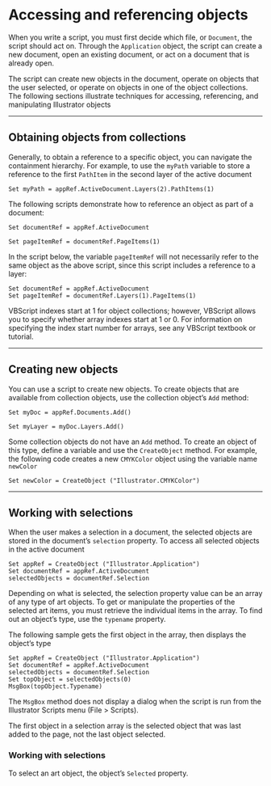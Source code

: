 <a id="scriptingvbscript-objectreferences"></a>

# Accessing and referencing objects

When you write a script, you must first decide which file, or `Document`, the script should act on. Through the `Application` object, the script can create a new document, open an existing document, or act on a document that is already open.

The script can create new objects in the document, operate on objects that the user selected, or operate on objects in one of the object collections. The following sections illustrate techniques for accessing,
referencing, and manipulating Illustrator objects

---

## Obtaining objects from collections

Generally, to obtain a reference to a specific object, you can navigate the containment hierarchy. For example, to use the `myPath` variable to store a reference to the first `PathItem` in the second layer of the active document

```basic
Set myPath = appRef.ActiveDocument.Layers(2).PathItems(1)
```

The following scripts demonstrate how to reference an object as part of a document:

```basic
Set documentRef = appRef.ActiveDocument

Set pageItemRef = documentRef.PageItems(1)
```

In the script below, the variable `pageItemRef` will not necessarily refer to the same object as the above script, since this script includes a reference to a layer:

```basic
Set documentRef = appRef.ActiveDocument
Set pageItemRef = documentRef.Layers(1).PageItems(1)
```

VBScript indexes start at 1 for object collections; however, VBScript allows you to specify whether array indexes start at 1 or 0. For information on specifying the index start number for arrays, see any VBScript textbook or tutorial.

---

## Creating new objects

You can use a script to create new objects. To create objects that are available from collection objects, use the collection object’s `Add` method:

```basic
Set myDoc = appRef.Documents.Add()

Set myLayer = myDoc.Layers.Add()
```

Some collection objects do not have an `Add` method. To create an object of this type, define a variable and use the `CreateObject` method. For example, the following code creates a new `CMYKColor` object using the variable name `newColor`

```basic
Set newColor = CreateObject ("Illustrator.CMYKColor")
```

---

## Working with selections

When the user makes a selection in a document, the selected objects are stored in the document’s `selection` property. To access all selected objects in the active document

```basic
Set appRef = CreateObject ("Illustrator.Application")
Set documentRef = appRef.ActiveDocument
selectedObjects = documentRef.Selection
```

Depending on what is selected, the selection property value can be an array of any type of art objects. To get or manipulate the properties of the selected art items, you must retrieve the individual items in the array. To find out an object’s type, use the `typename` property.

The following sample gets the first object in the array, then displays the object’s type

```basic
Set appRef = CreateObject ("Illustrator.Application")
Set documentRef = appRef.ActiveDocument
selectedObjects = documentRef.Selection
Set topObject = selectedObjects(0)
MsgBox(topObject.Typename)
```

The `MsgBox` method does not display a dialog when the script is run from the Illustrator Scripts menu (File > Scripts).

The first object in a selection array is the selected object that was last added to the page, not the last object selected.

### Working with selections

To select an art object, the object’s `Selected` property.
